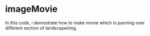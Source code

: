 # imageMovie

In this code, i demostrate how to make movie which is panning over different section of landscape/img.
